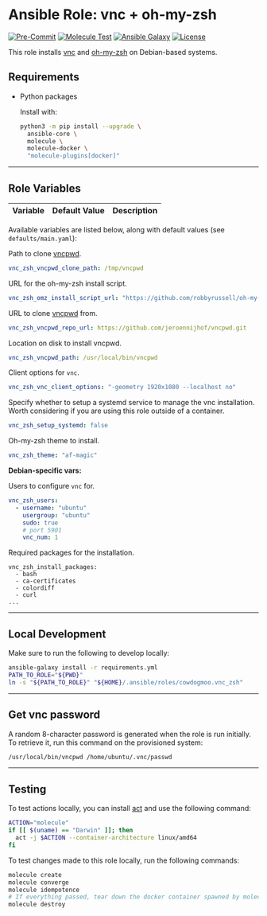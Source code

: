 # Ansible Role: vnc + oh-my-zsh

[![Pre-Commit](https://github.com/cowdogmoo/ansible_vnc_zsh/actions/workflows/pre-commit.yaml/badge.svg)](https://github.com/cowdogmoo/ansible_vnc_zsh/actions/workflows/pre-commit.yaml)
[![Molecule Test](https://github.com/cowdogmoo/ansible_vnc_zsh/actions/workflows/molecule.yaml/badge.svg)](https://github.com/cowdogmoo/ansible_vnc_zsh/actions/workflows/molecule.yaml)
[![Ansible Galaxy](https://img.shields.io/badge/Galaxy-cowdogmoo.vnc_zsh-660198.svg?style=flat)](https://galaxy.ansible.com/ui/standalone/roles/CowDogMoo/vnc_zsh)
[![License](https://img.shields.io/github/license/CowDogMoo/ansible_vnc_zsh?label=License&style=flat&color=blue&logo=github)](https://github.com/CowDogMoo/ansible_vnc_zsh/blob/main/LICENSE)

This role installs [vnc](https://tigervnc.org/) and
[oh-my-zsh](https://ohmyz.sh/) on Debian-based systems.

## Requirements

- Python packages

  Install with:

  ```bash
  python3 -m pip install --upgrade \
    ansible-core \
    molecule \
    molecule-docker \
    "molecule-plugins[docker]"
  ```

---

## Role Variables

<!-- markdownlint-disable -->
<!--- vars table -->
| Variable | Default Value | Description |
| --- | --- | --- |
<!--- end vars table -->
<!-- markdownlint-enable -->

Available variables are listed below, along with default values (see `defaults/main.yaml`):

Path to clone [vncpwd](https://github.com/jeroennijhof/vncpwd).

```yaml
vnc_zsh_vncpwd_clone_path: /tmp/vncpwd
```

URL for the oh-my-zsh install script.

```yaml
vnc_zsh_omz_install_script_url: "https://github.com/robbyrussell/oh-my-zsh/raw/master/tools/install.sh"
```

URL to clone [vncpwd](https://github.com/jeroennijhof/vncpwd) from.

```yaml
vnc_zsh_vncpwd_repo_url: https://github.com/jeroennijhof/vncpwd.git
```

Location on disk to install vncpwd.

```yaml
vnc_zsh_vncpwd_path: /usr/local/bin/vncpwd
```

Client options for `vnc`.

```yaml
vnc_zsh_vnc_client_options: "-geometry 1920x1080 --localhost no"
```

Specify whether to setup a systemd service to manage
the vnc installation. Worth considering if you are
using this role outside of a container.

```yaml
vnc_zsh_setup_systemd: false
```

Oh-my-zsh theme to install.

```yaml
vnc_zsh_theme: "af-magic"
```

**Debian-specific vars:**

Users to configure `vnc` for.

```yaml
vnc_zsh_users:
  - username: "ubuntu"
    usergroup: "ubuntu"
    sudo: true
    # port 5901
    vnc_num: 1
```

Required packages for the installation.

```yaml:
vnc_zsh_install_packages:
  - bash
  - ca-certificates
  - colordiff
  - curl
...
```

---

## Local Development

Make sure to run the following to develop locally:

```bash
ansible-galaxy install -r requirements.yml
PATH_TO_ROLE="${PWD}"
ln -s "${PATH_TO_ROLE}" "${HOME}/.ansible/roles/cowdogmoo.vnc_zsh"
```

---

## Get vnc password

A random 8-character password is generated when the role
is run initially. To retrieve it, run this command on the
provisioned system:

```bash
/usr/local/bin/vncpwd /home/ubuntu/.vnc/passwd
```

---

## Testing

To test actions locally, you can install [act](https://github.com/nektos/act)
and use the following command:

```bash
ACTION="molecule"
if [[ $(uname) == "Darwin" ]]; then
  act -j $ACTION --container-architecture linux/amd64
fi
```

To test changes made to this role locally, run the following commands:

```bash
molecule create
molecule converge
molecule idempotence
# If everything passed, tear down the docker container spawned by molecule:
molecule destroy
```
